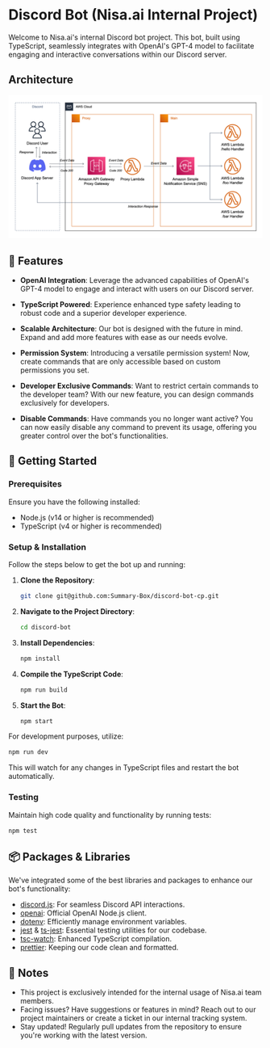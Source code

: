 # Discord Bot (Nisa.ai Internal Project)

Welcome to Nisa.ai's internal Discord bot project. This bot, built using TypeScript, seamlessly integrates with OpenAI's GPT-4 model to facilitate engaging and interactive conversations within our Discord server.

## Architecture

![architecture](./architecture.png)

## 🌟 Features

-   **OpenAI Integration**: Leverage the advanced capabilities of OpenAI's GPT-4 model to engage and interact with users on our Discord server.
-   **TypeScript Powered**: Experience enhanced type safety leading to robust code and a superior developer experience.

-   **Scalable Architecture**: Our bot is designed with the future in mind. Expand and add more features with ease as our needs evolve.

-   **Permission System**: Introducing a versatile permission system! Now, create commands that are only accessible based on custom permissions you set.

-   **Developer Exclusive Commands**: Want to restrict certain commands to the developer team? With our new feature, you can design commands exclusively for developers.

-   **Disable Commands**: Have commands you no longer want active? You can now easily disable any command to prevent its usage, offering you greater control over the bot's functionalities.

## 🚀 Getting Started

### Prerequisites

Ensure you have the following installed:

-   Node.js (v14 or higher is recommended)
-   TypeScript (v4 or higher is recommended)

### Setup & Installation

Follow the steps below to get the bot up and running:

1. **Clone the Repository**:

    ```bash
    git clone git@github.com:Summary-Box/discord-bot-cp.git
    ```

2. **Navigate to the Project Directory**:

    ```bash
    cd discord-bot
    ```

3. **Install Dependencies**:

    ```bash
    npm install
    ```

4. **Compile the TypeScript Code**:

    ```bash
    npm run build
    ```

5. **Start the Bot**:

    ```bash
    npm start
    ```

For development purposes, utilize:

```bash
npm run dev
```

This will watch for any changes in TypeScript files and restart the bot automatically.

### Testing

Maintain high code quality and functionality by running tests:

```bash
npm test
```

## 📦 Packages & Libraries

We've integrated some of the best libraries and packages to enhance our bot's functionality:

-   [discord.js](https://www.npmjs.com/package/discord.js): For seamless Discord API interactions.
-   [openai](https://www.npmjs.com/package/openai): Official OpenAI Node.js client.
-   [dotenv](https://www.npmjs.com/package/dotenv): Efficiently manage environment variables.
-   [jest](https://www.npmjs.com/package/jest) & [ts-jest](https://www.npmjs.com/package/ts-jest): Essential testing utilities for our codebase.
-   [tsc-watch](https://www.npmjs.com/package/tsc-watch): Enhanced TypeScript compilation.
-   [prettier](https://www.npmjs.com/package/prettier): Keeping our code clean and formatted.

## 📝 Notes

-   This project is exclusively intended for the internal usage of Nisa.ai team members.
-   Facing issues? Have suggestions or features in mind? Reach out to our project maintainers or create a ticket in our internal tracking system.
-   Stay updated! Regularly pull updates from the repository to ensure you're working with the latest version.
